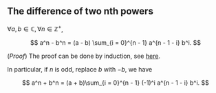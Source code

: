 ## The difference of two nth powers

$\forall a, b \in \mathbb{C}, \forall n \in \mathbb{Z}^+$,

$$
  a^n - b^n = (a - b) \sum_{i = 0}^{n - 1} a^{n - 1 - i} b^i.
$$

(*Proof*) The proof can be done by induction, see [here](https://proofwiki.org/wiki/Difference_of_Two_Powers/Proof_4).

In particular, if $n$ is odd, replace $b$ with $-b$, we have

$$
  a^n + b^n = (a + b)\sum_{i = 0}^{n - 1} (-1)^i a^{n - 1 - i} b^i.
$$
